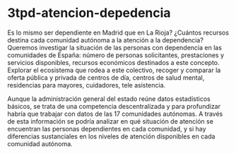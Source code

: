 # 3tpd-atencion-depedencia

Es lo mismo ser dependiente en Madrid que en La Rioja? ¿Cuántos recursos destina cada comunidad autónoma a la atención a la dependencia? Queremos investigar la situación de las personas con dependencia en las comunidades de España: número de personas solicitantes, prestaciones y servicios disponibles, recursos económicos destinados a este concepto. Explorar el ecosistema que rodea a este colectivo, recoger y comparar la oferta pública y privada de centros de día, centros de salud mental, residencias para mayores, cuidadores, tele asistencia. 

Aunque la administración general del estado reúne datos estadísticos básicos, se trata de una competencia descentralizada y para profundizar habría que trabajar con datos de las 17 comunidades autónomas. A través de esta información se podría analizar en qué situación de atención se encuentran las personas dependientes en cada comunidad, y si hay diferencias sustanciales en los niveles de atención disponibles en cada comunidad autónoma.

